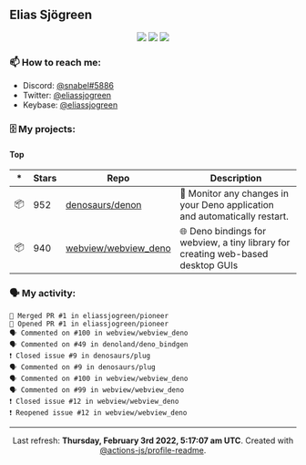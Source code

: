 ## Elias Sjögreen

<p align="center">
  <img src="https://img.shields.io/badge/🎂-dec. 2003-success" />
  <img src="https://img.shields.io/badge/🌎-Stockholm-informational" />
  <img src="https://img.shields.io/badge/👦-He/Him-informational" />
</p>

### 📫 How to reach me:

- Discord: [@snabel#5886](https://discord.com/users/267978757799673866)
- Twitter: [@eliassjogreen](https://twitter.com/eliassjogreen)
- Keybase: [@eliassjogreen](https://keybase.io/eliassjogreen)

### 🗄 My projects:

#### Top
|*|Stars|Repo|Description|
|---|---|---|---|
| 📦 | 952 | [denosaurs/denon](https://github.com/denosaurs/denon) | 👀 Monitor any changes in your Deno application and automatically restart. |
| 📦 | 940 | [webview/webview_deno](https://github.com/webview/webview_deno) | 🌐 Deno bindings for webview, a tiny library for creating web-based desktop GUIs |

### 🗣 My activity:

```
🎉 Merged PR #1 in eliassjogreen/pioneer
💪 Opened PR #1 in eliassjogreen/pioneer
🗣 Commented on #100 in webview/webview_deno
🗣 Commented on #49 in denoland/deno_bindgen
❗️ Closed issue #9 in denosaurs/plug
🗣 Commented on #9 in denosaurs/plug
🗣 Commented on #100 in webview/webview_deno
🗣 Commented on #99 in webview/webview_deno
❗️ Closed issue #12 in webview/webview_deno
❗️ Reopened issue #12 in webview/webview_deno
```

------------
<p align="center">Last refresh: <b>Thursday, February 3rd 2022, 5:17:07 am UTC</b>. Created with <a href=https://github.com/marketplace/actions/profile-readme>@actions-js/profile-readme</a>.</p>
